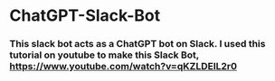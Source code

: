 # ChatGPT-Slack-Bot
### This slack bot acts as a ChatGPT bot on Slack. I used this tutorial on youtube to make this Slack Bot, https://www.youtube.com/watch?v=qKZLDEIL2r0

